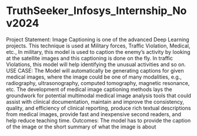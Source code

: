 # TruthSeeker_Infosys_Internship_Nov2024

Project Statement:
 Image Captioning is one of the advanced Deep Learning projects. This technique is used at
Military forces, Traffic Violation, Medical, etc., In military, this model is used to caption the enemy’s
activity by looking at the satellite images and this captioning is done on the fly. In traffic Violations,
this model will help identifying the unusual activities and so on.
USE CASE:
The Model will automatically be generating captions for given medical images, where the
image could be one of many modalities, e.g., radiography, ultrasonography, computed tomography,
magnetic resonance, etc. The development of medical image captioning methods lays the
groundwork for potential multimodal medical image analysis tools that could assist with clinical
documentation, maintain and improve the consistency, quality, and efficiency of clinical reporting,
produce rich textual descriptions from medical images, provide fast and inexpensive second readers,
and help reduce teaching time.
Outcomes:
The model has to provide the caption of the image or the short summary of what the image is
about
